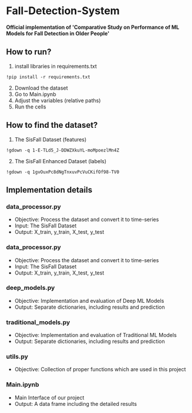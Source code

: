 # Fall-Detection-System

**Official implementation of 'Comparative Study on Performance of ML Models for Fall Detection in Older People'**

## How to run?
1. install libraries in requirements.txt
```
!pip install -r requirements.txt
```
2. Download the dataset
3. Go to Main.ipynb
4. Adjust the variables (relative paths)
5. Run the cells

## How to find the dataset?
1. The SisFall Dataset (features)
```
!gdown -q 1-E-TLd5_J-DDWZXkuYL-moMpoezlMn4Z
```
2. The SisFall Enhanced Dataset (labels)
```
!gdown -q 1gvOuxPc8dNgTnxuvPcVuCKifOf98-TV0
```
## Implementation details

### data_processor.py
* Objective: Process the dataset and convert it to time-series
* Input: The SisFall Dataset
* Output: X_train, y_train, X_test, y_test

### data_processor.py
* Objective: Process the dataset and convert it to time-series
* Input: The SisFall Dataset
* Output: X_train, y_train, X_test, y_test

### deep_models.py
* Objective: Implementation and evaluation of Deep ML Models
* Output: Separate dictionaries, including results and prediction

### traditional_models.py
* Objective: Implementation and evaluation of Traditional ML Models
* Output: Separate dictionaries, including results and prediction

### utils.py
* Objective: Collection of proper functions which are used in this project

### Main.ipynb

* Main Interface of our project
* Output: A data frame including the detailed results
